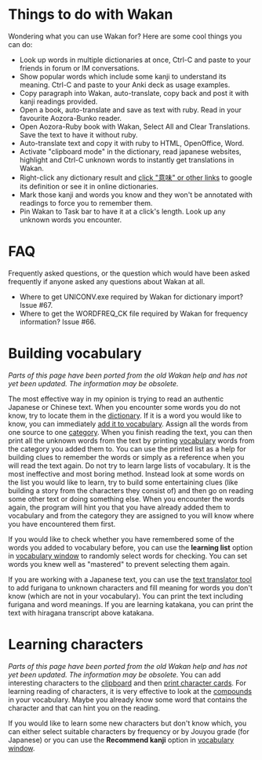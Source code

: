 # Things to do with Wakan
Wondering what you can use Wakan for? Here are some cool things you can do:

  * Look up words in multiple dictionaries at once, Ctrl-C and paste to your friends in forum or IM conversations.
  * Show popular words which include some kanji to understand its meaning. Ctrl-C and paste to your Anki deck as usage examples.
  * Copy paragraph into Wakan, auto-translate, copy back and post it with kanji readings provided.
  * Open a book, auto-translate and save as text with ruby. Read in your favourite Aozora-Bunko reader.
  * Open Aozora-Ruby book with Wakan, Select All and Clear Translations. Save the text to have it without ruby.
  * Auto-translate text and copy it with ruby to HTML, OpenOffice, Word.
  * Activate "clipboard mode" in the dictionary, read japanese websites, highlight and Ctrl-C unknown words to instantly get translations in Wakan.
  * Right-click any dictionary result and [click "意味" or other links](CustomLinks) to google its definition or see it in online dictionaries.
  * Mark those kanji and words you know and they won't be annotated with readings to force you to remember them.
  * Pin Wakan to Task bar to have it at a click's length. Look up any unknown words you encounter.


# FAQ
Frequently asked questions, or the question which would have been asked frequently if anyone asked any questions about Wakan at all.

  * Where to get UNICONV.exe required by Wakan for dictionary import? Issue #67.
  * Where to get the WORDFREQ\_CK file required by Wakan for frequency information? Issue #66.


# Building vocabulary
_Parts of this page have been ported from the old Wakan help and has not yet been updated. The information may be obsolete._

The most effective way in my opinion is trying to read an authentic Japanese or Chinese text. When you encounter some words you do not know, try to locate them in the [dictionary](Dictionary). If it is a word you would like to know, you can immediately [add it to vocabulary](Dictionary#Add_word_to_vocabulary). Assign all the words from one source to one [category](Vocabulary#Categories). When you finish reading the text, you can then print all the unknown words from the text by printing [vocabulary](Vocabulary) words from the category you added them to. You can use the printed list as a help for building clues to remember the words or simply as a reference when you will read the text again. Do not try to learn large lists of vocabulary. It is the most ineffective and most boring method. Instead look at some words on the list you would like to learn, try to build some entertaining clues (like building a story from the characters they consist of) and then go on reading some other text or doing something else. When you encounter the words again, the program will hint you that you have already added them to vocabulary and from the category they are assigned to you will know where you have encountered them first.

If you would like to check whether you have remembered some of the words you added to vocabulary before, you can use the **learning list** option in [vocabulary window](Vocabulary) to randomly select words for checking. You can set words you knew well as "mastered" to prevent selecting them again.

If you are working with a Japanese text, you can use the [text translator tool](Editor) to add furigana to unknown characters and fill meaning for words you don't know (which are not in your vocabulary). You can print the text including furigana and word meanings. If you are learning katakana, you can print the text with hiragana transcript above katakana.

# Learning characters
_Parts of this page have been ported from the old Wakan help and has not yet been updated. The information may be obsolete._
You can add interesting characters to the [clipboard](MainWindow#Clipboard_viewer) and
then [print character cards](KanjiList#Character_cards). For learning reading of characters, it is very effective to look at the [compounds](KanjiList#Compounds) in your vocabulary. Maybe you already know some word that contains the character and that can hint you on the reading.

If you would like to learn some new characters but don't know which, you can either select suitable characters by frequency or by Jouyou grade (for Japanese) or you can use the **Recommend kanji** option in [vocabulary window](Vocabulary).